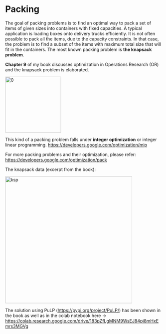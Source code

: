 # Packing

The goal of packing problems is to find an optimal way to pack a set of items of given sizes into containers with fixed capacities. 
A typical application is loading boxes onto delivery trucks efficiently. It is not often possible to pack all the items, due to the capacity constraints. 
In that case, the problem is to find a subset of the items with maximum total size that will fit in the containers. The most known packing problem is **the knapsack problem**.

**Chapter 9** of my book discusses optimization in Operations Research (OR) and the knapsack problem is elaborated.

<img width="179" alt="0" src="https://github.com/user-attachments/assets/2303322f-e4e3-4636-b533-57b38a7ca9ed">


This kind of a packing problem falls under **integer optimization** or integer linear programming. https://developers.google.com/optimization/mip


For more packing problems and their optimization, please refer: https://developers.google.com/optimization/pack

The knapsack data (excerpt from the book):

<img width="407" alt="ksp" src="https://github.com/user-attachments/assets/76d4eb16-4bad-4446-ad86-78b404aa07ba">


The solution using PuLP (https://pypi.org/project/PuLP/) has been shown in the book as well as in the colab notebook here ->
https://colab.research.google.com/drive/183pZfLgMNM9WsEJ84pi8mHxEmrs3MGVg


